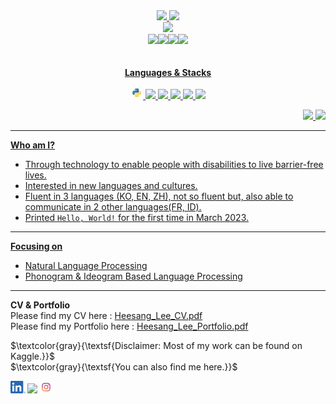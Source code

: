<div align="center">
  <a href="https://www.kaggle.com/jasonheesanglee"><img src="https://www.kaggle.com/static/images/site-logo.svg" width="100" /> <img src="https://www.kaggle.com/static/images/tiers/master@192.png" width="50" /> 
</div>
<div align="center">
  <img src="https://github-readme-stats.vercel.app/api?username=jasonheesanglee&show_icons=true&hide_border=true" />

</div>
    
<div align="center">
  <img src="https://road-to-kaggle-grandmaster.vercel.app/api/badges/jasonheesanglee/competitions" /><img src="https://road-to-kaggle-grandmaster.vercel.app/api/badges/jasonheesanglee/dataset" /><img src="https://road-to-kaggle-grandmaster.vercel.app/api/badges/jasonheesanglee/notebook" /><img src="https://road-to-kaggle-grandmaster.vercel.app/api/badges/jasonheesanglee/discussion" />
</div>
<br><br>
<div align="center">
  <b>Languages & Stacks</b><br>
  
  <code><img height="20" src="https://raw.githubusercontent.com/github/explore/a5995564b5ff71c41da080abc49f1ba4132127c1/topics/python/python.png"></code>
  <code><img height="20" src="https://github.com/jasonheesanglee/jasonheesanglee/assets/123557477/c7d66efc-c71a-4b55-9797-116c2c050d05"></code>
  <code><img height="20" src="https://github.com/jasonheesanglee/jasonheesanglee/assets/123557477/cb0fee21-75dd-492e-a05a-ce9d32a27c26"></code>
  <code><img height="20" src="https://github.com/jasonheesanglee/jasonheesanglee/assets/123557477/f3499d40-7c3f-4dc8-ac15-0eb671cf565e"></code>
  <code><img height="20" src="https://github.com/jasonheesanglee/jasonheesanglee/assets/123557477/01d50f34-561e-4e61-b1d9-001c0da48dfb"></code>
  <code><img height="20" src="https://github.com/jasonheesanglee/jasonheesanglee/assets/123557477/47418d98-12c2-4afb-a11a-bd6169ffcec5"></code>
</div>

<div align="right">
  <img src="https://hits.seeyoufarm.com/api/count/incr/badge.svg?url=https%3A%2F%2Fgithub.com%2Fjasonheesanglee%2Fkaggle-badge&count_bg=%23DDAA17&title_bg=%23555555&icon=&icon_color=%23E7E7E7&title=hits&edge_flat=false">
  <img src="https://road-to-kaggle-grandmaster.vercel.app/api/simple/jasonheesanglee">
</div>

-------------
<b>Who am I?</b>
- Through technology to enable people with disabilities to live barrier-free lives.<br>
- Interested in new languages and cultures.<br>
- Fluent in 3 languages (KO, EN, ZH), not so fluent but, also able to communicate in 2 other languages(FR, ID).<br>
- Printed `Hello, World!` for the first time in March 2023.

-------------
<b>Focusing on</b><br>
- Natural Language Processing<br>
- [Phonogram & Ideogram Based Language Processing](https://www.kaggle.com/code/jasonheesanglee/ideogram-based-vs-phonogram-based-language)

-------------
<b>CV & Portfolio</b><br>
Please find my CV here : [Heesang_Lee_CV.pdf](https://github.com/jasonheesanglee/CV_and_Portfolio/blob/main/Heesang%20Lee_CV.pdf)<br>
Please find my Portfolio here : [Heesang_Lee_Portfolio.pdf](https://github.com/jasonheesanglee/CV_and_Portfolio/blob/main/Heesang%20Lee%20Portfolio.pdf)<br>


$\textcolor{gray}{\textsf{Disclaimer: Most of my work can be found on Kaggle.}}$<br>$\textcolor{gray}{\textsf{You can also find me here.}}$ 


<a href="https://www.linkedin.com/in/jasonheesanglee/" target="_blank"><img src="https://github.com/jasonheesanglee/jasonheesanglee/blob/main/image/LI-In-Bug.png" height="20"></a>
<a href="https://www.kaggle.com/jasonheesanglee"><img src="https://www.kaggle.com/static/images/site-logo.svg" height="20"></a>
<a href="https://www.instagram.com/jasonhslee"><img src="https://github.com/jasonheesanglee/jasonheesanglee/blob/main/image/%E2%80%94Pngtree%E2%80%94instagram%20icon%20instagram%20logo_3584853.png" height="20"> </a>


